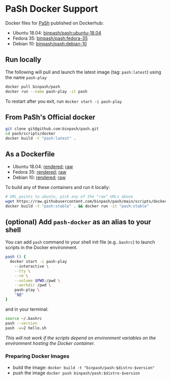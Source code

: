 
# PaSh Docker Support

Docker files for [PaSh](https://github.com/binpash/pash) published on Dockerhub:

* Ubuntu 18.04: [binpash/pash:ubuntu-18.04](https://hub.docker.com/r/binpash/pash)
* Fedora 35: [binpash/pash:fedora-35](https://hub.docker.com/r/binpash/pash)
* Debian 10: [binpash/pash:debian-10](https://hub.docker.com/r/binpash/pash)

## Run locally

The following will pull and launch the latest image (tag: `pash:latest`) using the name `pash-play`

```sh
docker pull binpash/pash
docker run --name pash-play -it pash
```

To restart after you exit, run `docker start -i pash-play`

## From PaSh's Official docker

```sh
git clone git@github.com:binpash/pash.git
cd pash/scripts/docker
docker build -t "pash:latest" .
```

## As a Dockerfile

* Ubuntu 18.04: [rendered](https://github.com/binpash/pash/blob/main/scripts/docker/ubuntu/Dockerfile); [raw](https://raw.githubusercontent.com/binpash/pash/main/scripts/docker/ubuntu/Dockerfile)
* Fedora 35: [rendered](https://github.com/binpash/pash/blob/main/scripts/docker/ubuntu/Dockerfile); [raw](https://raw.githubusercontent.com/binpash/pash/main/scripts/docker/ubuntu/Dockerfile)
* Debian 10: [rendered](https://github.com/binpash/pash/blob/main/scripts/docker/ubuntu/Dockerfile); [raw](https://raw.githubusercontent.com/binpash/pash/main/scripts/docker/ubuntu/Dockerfile)

To build any of these containers and run it locally:

```sh
# URL points to ubuntu, pick any of the "raw" URLs above
wget https://raw.githubusercontent.com/binpash/pash/main/scripts/docker/ubuntu/Dockerfile
docker build -t "pash:stable" . && docker run -it "pash:stable"
```

## (optional) Add `pash-docker` as an alias to your shell

You can add `pash` command to your shell init file (e.g.`.bashrc`) to launch scripts in the Docker environment.

```sh
pash () {
  docker start -i pash-play
    --interactive \
    --tty \
    --rm \
    --volume $PWD:/pwd \
    --workdir /pwd \
    pash-play \
    "$@"
}
```

and in your terminal:

```sh
source ~/.bashrc
pash --version
pash -w=2 hello.sh
```

_This will not work if the scripts depend on environment variables on the environment hosting the Docker container._

### Preparing Docker Images

* build the image: `docker build -t "binpash/pash:$distro-$version"`
* push the image `docker push binpash/pash:$distro-$version`

[//]: # "TODO(@nvasilakis, @dkarnikis): Just add a script."
